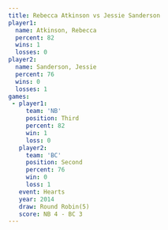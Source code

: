 ```yaml
---
title: Rebecca Atkinson vs Jessie Sanderson
player1:                 
  name: Atkinson, Rebecca
  percent: 82            
  wins: 1                
  losses: 0              
player2:                 
  name: Sanderson, Jessie
  percent: 76            
  wins: 0                
  losses: 1              
games:
 - player1:         
     team: 'NB'     
     position: Third
     percent: 82    
     win: 1         
     loss: 0        
   player2:          
     team: 'BC'      
     position: Second
     percent: 76     
     win: 0          
     loss: 1         
   event: Hearts       
   year: 2014          
   draw: Round Robin(5)
   score: NB 4 - BC 3  
---
```


